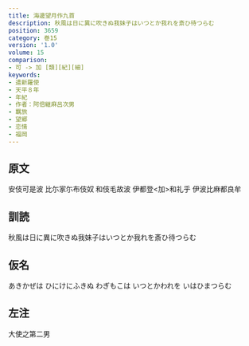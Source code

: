 ```yaml
---
title: 海邊望月作九首
description: 秋風は日に異に吹きぬ我妹子はいつとか我れを斎ひ待つらむ
position: 3659
category: 巻15
version: '1.0'
volume: 15
comparison:
- 可 -> 加 [類][紀][細]
keywords:
- 遣新羅使
- 天平８年
- 年紀
- 作者：阿倍継麻呂次男
- 羈旅
- 望郷
- 恋情
- 福岡
---
```


## 原文

安伎可是波 比尓家尓布伎奴 和伎毛故波 伊都登<加>和礼乎 伊波比麻都良牟

## 訓読

秋風は日に異に吹きぬ我妹子はいつとか我れを斎ひ待つらむ

## 仮名

あきかぜは ひにけにふきぬ わぎもこは いつとかわれを いはひまつらむ

## 左注

大使之第二男
